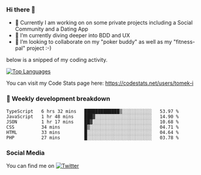 ### Hi there 👋


- 🔭 Currently I am working on on some private projects including a Social Community and a Dating App
- 🌱 I’m currently diving deeper into BDD and UX
- 👯 I’m looking to collaborate on my "poker buddy" as well as my "fitness-pal" project :-)

below is a snipped of my coding activity.
<!--
**tomek-i/tomek-i** is a ✨ _special_ ✨ repository because its `README.md` (this file) appears on your GitHub profile.

Here are some ideas to get you started:

- 🔭 I’m currently working on ...
- 🌱 I’m currently learning ...
- 👯 I’m looking to collaborate on ...
- 🤔 I’m looking for help with ...
- 💬 Ask me about ...
- 📫 How to reach me: ...
- 😄 Pronouns: ...
- ⚡ Fun fact: ...
-->
[![Top Languages](https://github-readme-stats.vercel.app/api/top-langs/?username=tomek-i&layout=compact)](https://github.com/tomek-i)

You can visit my Code Stats page here: https://codestats.net/users/tomek-i

### 💬 Weekly development breakdown
<!--START_SECTION:waka-->

```text
TypeScript   6 hrs 32 mins   █████████████▒░░░░░░░░░░░   53.97 %
JavaScript   1 hr 48 mins    ███▓░░░░░░░░░░░░░░░░░░░░░   14.90 %
JSON         1 hr 17 mins    ██▓░░░░░░░░░░░░░░░░░░░░░░   10.68 %
CSS          34 mins         █▒░░░░░░░░░░░░░░░░░░░░░░░   04.71 %
HTML         33 mins         █░░░░░░░░░░░░░░░░░░░░░░░░   04.64 %
PHP          27 mins         █░░░░░░░░░░░░░░░░░░░░░░░░   03.78 %
```

<!--END_SECTION:waka-->

<!-- Actual text -->

### Social Media
You can find me on [![Twitter][1.2]][1]

<!-- Icons -->

[1.2]: http://i.imgur.com/wWzX9uB.png 


<!-- Links to your social media accounts -->

[1]: https://twitter.com/tomek_i
